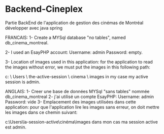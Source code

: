 # Backend-Cineplex
Partie BackEnd de l'application de gestion des cinémas de Montréal développer avec java spring

FRANCAIS:
1- Create a MYSql database "no tables", named db_cinema_montreal.

2- I used an EsayPHP account: Username: admin Password: empty.

3- Location of images used in this application:
for the application to read the images without error,
we must put the images in this following path:

c: \ Users \ the-active-session \ cinema \ images
in my case my active session is admin.

ANGLAIS:
1- Creer une base de données MYSql "sans tables" nommée db_cinema_montreal
2- j'ai utilisé un compte EsayPHP: Username: admin Password: vide 
3- Emplacement des images utilisées dans cette application:
pour que l'application lire les images sans erreur, 
on doit mettre les images dans ce chemin suivant:

c:\Users\la-session-active\cinéma\images 
dans mon cas ma session active est admin.
